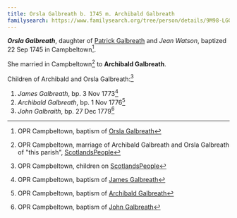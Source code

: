 ```yaml
---
title: Orsla Galbreath b. 1745 m. Archibald Galbreath
familysearch: https://www.familysearch.org/tree/person/details/9M98-LGG
---
```

***Orsla Galbreath***, daughter of [Patrick Galbreath](galbreath-patrick-1712.md) and *Jean Watson*,
baptized 22 Sep 1745 in Campbeltown[^orsla-birth].

She married in Campbeltown[^orsla-marriage] to **Archibald Galbreath**.

Children of Archibald and Orsla Galbreath:[^children]

1. *James Galbreath*, bp. 3 Nov 1773[^james-birth]
2. *Archibald Galbreath*, bp. 1 Nov 1776[^archibald-birth]
3. *John Galbraith*, bp. 27 Dec 1779[^john-birth]

[^orsla-birth]: OPR Campbeltown, baptism of [Orsla Galbreath](/sources/opr-campbeltown-births.md#1745-09-22-orsla-galbreath)

[^orsla-marriage]: OPR Campbeltown, marriage of Archibald Galbreath and Orsla Galbreath of "this parish", [ScotlandsPeople](https://www.scotlandspeople.gov.uk/view-image/nrs_opr_records/9531814?image=157)

[^children]: OPR Campbeltown, children on [ScotlandsPeople](https://www.scotlandspeople.gov.uk/record-results?search_type=people&event=%28B%20OR%20C%20OR%20S%29&record_type%5B0%5D=opr_births&church_type=Old%20Parish%20Registers&dl_cat=church&dl_rec=church-births-baptisms&surname=Galbr&surname_so=starts&forename_so=starts&from_year=1773&to_year=1790&parent_names=Archibald&parent_names_so=exact&parent_name_two=Orsla&parent_name_two_so=soundex&county=ARGYLL&record=Church%20of%20Scotland%20%28old%20parish%20registers%29%20Roman%20Catholic%20Church%20Other%20churches&rd_real_name%5B0%5D=CAMPBELTOWN%20%28LANDWARD%29%20OR%20CAMPBELTOWN%20%28BURGH%29%20OR%20CAMPBELTOWN&rd_display_name%5B0%5D=CAMPBELTOWN%20%28LANDWARD%29%7CCAMPBELTOWN%20%28BURGH%29%7CCAMPBELTOWN_CAMPBELTOWN&rd_label%5B0%5D=CAMPBELTOWN&rd_name%5B0%5D=CAMPBELTOWN%20%2ALANDWARD%2A%20OR%20CAMPBELTOWN%20%2ABURGH%2A%20OR%20CAMPBELTOWN&sort=asc&order=Date&field=year)


[^james-birth]: OPR Campbeltown, baptism of [James Galbreath](/sources/opr-campbeltown-births.md#1773-11-03-james-galbreath)

[^archibald-birth]: OPR Campbeltown, baptism of [Archibald Galbreath](/sources/opr-campbeltown-births.md#1776-11-01-archibald-galbreath)

[^john-birth]: OPR Campbeltown, baptism of [John Galbreath](/sources/opr-campbeltown-births.md#1779-12-27-john-galbreath)
